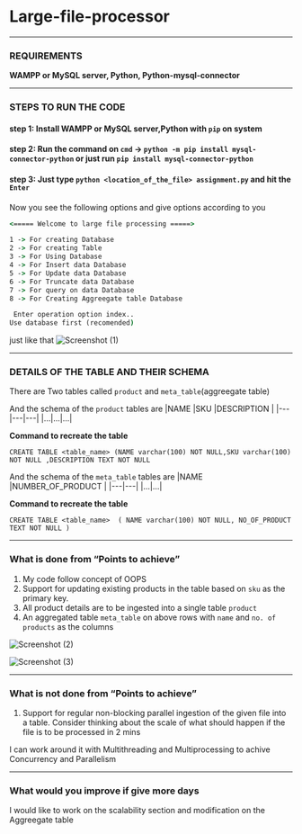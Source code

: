 # Large-file-processor

---

### REQUIREMENTS
**WAMPP or MySQL server, Python, Python-mysql-connector**

---
### STEPS TO RUN THE CODE

#### step 1: Install WAMPP or MySQL server,Python with `pip` on system
#### step 2: Run the command on `cmd` -> `python -m pip install mysql-connector-python` or just run `pip install mysql-connector-python`
#### step 3: Just type `python <location_of_the_file> assignment.py` and hit the `Enter`

Now you see the following options and give options according to you
```cmd
<===== Welcome to large file processing =====>

1 -> For creating Database
2 -> For creating Table
3 -> For Using Database
4 -> For Insert data Database
5 -> For Update data Database
6 -> For Truncate data Database
7 -> For query on data Database
8 -> For Creating Aggreegate table Database   

 Enter operation option index..
Use database first (recomended)
```
just like that
![Screenshot (1)](https://user-images.githubusercontent.com/46678116/115434148-fd2ce680-a225-11eb-9a59-640d58ee3a5e.png)

---
### DETAILS OF THE TABLE AND THEIR SCHEMA

There are Two tables called `product` and `meta_table`(aggreegate table) 

And the schema of the `product` tables are
|NAME |SKU |DESCRIPTION |
|---|---|---|
|...|...|...|

**Command to recreate the table**

`CREATE TABLE <table_name> (NAME varchar(100) NOT NULL,SKU varchar(100) NOT NULL ,DESCRIPTION TEXT NOT NULL`

And the schema of the `meta_table` tables are
|NAME |NUMBER_OF_PRODUCT |
|---|---|
|...|...|

**Command to recreate the table**

`CREATE TABLE <table_name> 
  (
  NAME varchar(100) NOT NULL,
  NO_OF_PRODUCT TEXT NOT NULL
  )`
  
---
  
### What is done from “Points to achieve”
  
  1. My code follow concept of OOPS
  2. Support for updating existing products in the table based on `sku` as the primary key.
  3. All product details are to be ingested into a single table `product`
  4. An aggregated table `meta_table` on above rows with `name` and `no. of products` as the columns

![Screenshot (2)](https://user-images.githubusercontent.com/46678116/115444318-0a4fd280-a232-11eb-8bd8-ef4b3a71b3f3.png)


![Screenshot (3)](https://user-images.githubusercontent.com/46678116/115445278-46cffe00-a233-11eb-8ef4-492bcf723f70.png)


---

### What is not done from “Points to achieve”

  1. Support for regular non-blocking parallel ingestion of the given file into a table. Consider thinking about the
scale of what should happen if the file is to be processed in 2 mins

I can work around it with Multithreading and Multiprocessing to achive Concurrency and Parallelism

---

### What would you improve if give more days

I would like to work on the scalability section and modification on the Aggreegate table 
